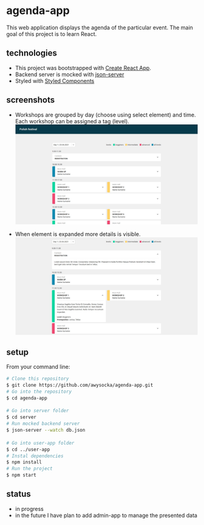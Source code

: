 # agenda-app
This web application displays the agenda of the particular event. 
The main goal of this project is to learn React.

## technologies
* This project was bootstrapped with [Create React App](https://github.com/facebook/create-react-app).
* Backend server is mocked with [json-server](https://github.com/typicode/json-server)
* Styled with [Styled Components](https://styled-components.com/)

## screenshots
* Workshops are grouped by day (choose using select element) and time. Each workshop can be assigned a tag (level).
![dashboard](https://github.com/awysocka/agenda-app/blob/master/readme-img/Dashboard.jpg)

* When element is expanded more details is visible.
![shows open elements](https://github.com/awysocka/agenda-app/blob/master/readme-img/Open-elements.jpg)

## setup
From your command line:

```bash
# Clone this repository
$ git clone https://github.com/awysocka/agenda-app.git
# Go into the repository
$ cd agenda-app

# Go into server folder
$ cd server
# Run mocked backend server
$ json-server --watch db.json

# Go into user-app folder
$ cd ../user-app
# Instal dependencies 
$ npm install
# Run the project 
$ npm start

```

## status
* in progress
* in the future I have plan to add admin-app to manage the presented data
